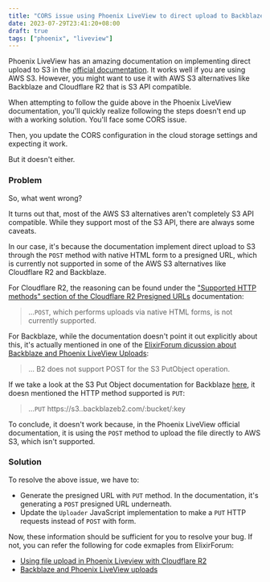 ```yaml
---
title: "CORS issue using Phoenix LiveView to direct upload to Backblaze or Cloudflare R2"
date: 2023-07-29T23:41:20+08:00
draft: true
tags: ["phoenix", "liveview"]
---
```


Phoenix LiveView has an amazing documentation on implementing direct upload to S3 in
the [official documentation][0]. It works well if you are using AWS S3. However, you might
want to use it with AWS S3 alternatives like Backblaze and Cloudflare R2 that is S3
API compatible.

When attempting to follow the guide above in the Phoenix LiveView documentation, you'll
quickly realize following the steps doesn't end up with a working solution. You'll face
some CORS issue.

Then, you update the CORS configuration in the cloud storage settings and expecting it work.

But it doesn't either.

### Problem

So, what went wrong?

It turns out that, most of the AWS S3 alternatives aren't completely S3 API compatible. While
they support most of the S3 API, there are always some caveats.

In our case, it's because the documentation implement direct upload to S3 through
the `POST` method with native HTML form to a presigned URL, which is currently not
supported in some of the AWS S3 alternatives like Cloudflare R2 and Backblaze.

For Cloudflare R2, the reasoning can be found under the ["Supported HTTP methods" section
of the Cloudflare R2 Presigned URLs][1] documentation:


> ...`POST`, which performs uploads via native HTML forms, is not currently supported.

For Backblaze, while the documentation doesn't point it out explicitly about this, it's actually mentioned
in one of the [ElixirForum dicussion about Backblaze and Phoenix LiveView Uploads][2]:

> ... B2 does not support POST for the S3 PutObject operation.

If we take a look at the S3 Put Object documentation for Backblaze [here][3], it doesn mentioned the
HTTP method supported is `PUT`:

> ...`PUT` https://s3.<your-region>.backblazeb2.com/:bucket/:key

To conclude, it doesn't work because, in the Phoenix LiveView official documentation,
it is using the `POST` method to upload the file directly to AWS S3, which isn't supported.

### Solution

To resolve the above issue, we have to:

- Generate the presigned URL with `PUT` method. In the documentation, it's generating a `POST` presigned URL underneath.
- Update the `Uploader` JavaScript implementation to make a `PUT` HTTP requests instead of `POST` with form.

Now, these information should be sufficient for you to resolve your bug. If not, you can refer the following
for code exmaples from ElixirForum:

- [Using file upload in Phoenix Liveview with Cloudflare R2](https://elixirforum.com/t/using-file-upload-in-phoenix-liveview-with-cloudflare-r2/56182/2)
- [Backblaze and Phoenix LiveView uploads](https://elixirforum.com/t/backblaze-and-phoenix-liveview-uploads/57153/20)

[0]: https://hexdocs.pm/phoenix_live_view/uploads-external.html
[1]: https://developers.cloudflare.com/r2/api/s3/presigned-urls/#supported-http-methods
[2]: https://elixirforum.com/t/backblaze-and-phoenix-liveview-uploads/57153/8
[3]: https://www.backblaze.com/apidocs/s3-put-object
